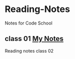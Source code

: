 # Reading-Notes
Notes for Code School

## class 01 [My Notes](https://github.com/Gstilla/Reading-Notes/blob/main/Gstilla.md)

Reading notes class 02

